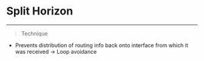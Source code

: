 # Split Horizon
___
> Technique
- Prevents distribution of routing info back onto interface from which it was received
→ Loop avoidance